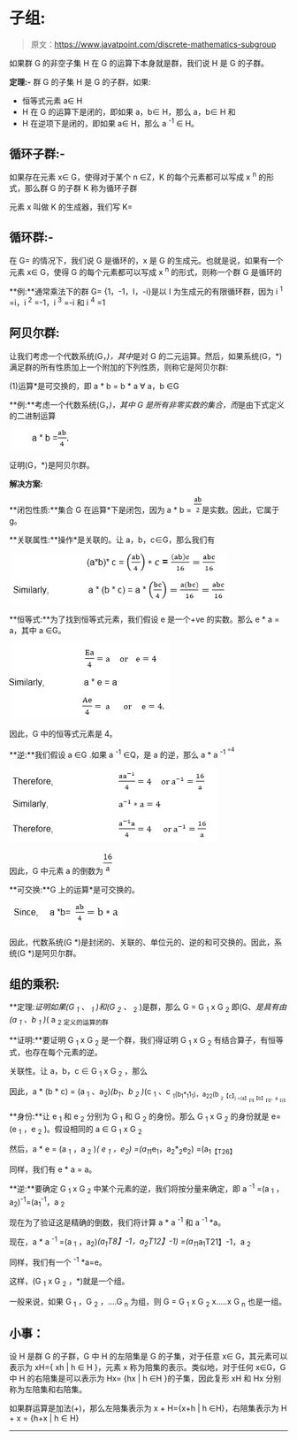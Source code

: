 # 子组:

> 原文：<https://www.javatpoint.com/discrete-mathematics-subgroup>

如果群 G 的非空子集 H 在 G 的运算下本身就是群，我们说 H 是 G 的子群。

**定理:-** 群 G 的子集 H 是 G 的子群，如果:

*   恒等式元素 a∈ H
*   H 在 G 的运算下是闭的，即如果 a，b∈ H，那么 a，b∈ H 和
*   H 在逆项下是闭的，即如果 a∈ H，那么 a <sup>-1</sup> ∈ H。

## 循环子群:-

如果存在元素 x∈ G，使得对于某个 n ∈Z，K 的每个元素都可以写成 x <sup>n</sup> 的形式，那么群 G 的子群 K 称为循环子群

元素 x 叫做 K 的生成器，我们写 K=

## 循环群:-

在 G= <x>的情况下，我们说 G 是循环的，x 是 G 的生成元。也就是说，如果有一个元素 x∈ G，使得 G 的每个元素都可以写成 x <sup>n</sup> 的形式，则称一个群 G 是循环的</x>

**例:**通常乘法下的群 G= {1，-1，I，-i}是以 I 为生成元的有限循环群，因为 i <sup>1</sup> =i，i <sup>2</sup> =-1，i <sup>3</sup> =-i 和 i <sup>4</sup> =1

## 阿贝尔群:

让我们考虑一个代数系统(G，*)，其中*是对 G 的二元运算。然后，如果系统(G，*)满足群的所有性质加上一个附加的下列性质，则称它是阿贝尔群:

(1)运算*是可交换的，即
a * b = b * a ∀ a，b ∈G

**例:**考虑一个代数系统(G，*)，其中 G 是所有非零实数的集合，而*是由下式定义的二进制运算

![Subgroup](img/5de04750e2ec2afa994fa784fc302d3a.png)

证明(G，*)是阿贝尔群。

**解决方案:**

**闭包性质:**集合 G 在运算*下是闭包，因为 a * b = ![Subgroup](img/0070036fab4523e35a2f316187365555.png)是实数。因此，它属于 g。

**关联属性:**操作*是关联的。让 a，b，c∈G，那么我们有

![Subgroup](img/87096343d36141e9cf411906ae40553a.png)

**恒等式:**为了找到恒等式元素，我们假设 e 是一个+ve 的实数。那么 e * a = a，其中 a ∈G。

![Subgroup](img/39c1547c0559f1a44f2747e8df8c3918.png)

因此，G 中的恒等式元素是 4。

**逆:**我们假设 a ∈G .如果 a <sup>-1</sup> ∈Q，是 a 的逆，那么 a * a <sup>-1 <sup>=4</sup></sup>

![Subgroup](img/1dff9aac7da42c4d8a9bd420f7c3c2ab.png)

因此，G 中元素 a 的倒数为![Subgroup](img/d9d6d5f569fddcf20aacb5fe947b3261.png)

**可交换:**G 上的运算*是可交换的。

![Subgroup](img/edd36e564294d845fc34633f3de13916.png)

因此，代数系统(G *)是封闭的、关联的、单位元的、逆的和可交换的。因此，系统(G *)是阿贝尔群。

## 组的乘积:

**定理:**证明如果(G <sub>1</sub> 、* <sub>1</sub> )和(G <sub>2</sub> 、* <sub>2</sub> )是群，那么 G = G <sub>1</sub> x G <sub>2</sub> 即(G、*是具有由(a <sub>1</sub> 、b <sub>1</sub> )*( a <sub>2 定义的运算的群</sub>

**证明:**要证明 G <sub>1</sub> x G <sub>2</sub> 是一个群，我们得证明 G <sub>1</sub> x G <sub>2</sub> 有结合算子，有恒等式，也存在每个元素的逆。

关联性。让 a，b，c ∈ G <sub>1</sub> x G <sub>2</sub> ，那么

因此，a * (b * c) = (a <sub>1</sub> 、a<sub>2</sub>)*(b<sub>1</sub>、b <sub>2</sub> )*(c <sub>1</sub> 、c <sub><sub>1</sub>(b<sub>1</sub>*<sub>1</sub>1<sub>1</sub>)，a<sub>2</sub><sub>2</sub>(b <sub><sub>2</sub>【c】<sub>)
=(a】<sub>【1】</sub>【b】<sub>【1】</sub>，a<sub>【2】</sub></sub></sub></sub>

**身份:**让 e <sub>1</sub> 和 e <sub>2</sub> 分别为 G <sub>1</sub> 和 G <sub>2</sub> 的身份。那么 G <sub>1</sub> x G <sub>2</sub> 的身份就是 e=(e <sub>1</sub> ，e <sub>2</sub> )。假设相同的 a ∈ G <sub>1</sub> x G <sub>2</sub>

然后，a * e = (a <sub>1</sub> ，a <sub>2</sub> )*( e <sub>1</sub> ，e<sub>2</sub>)
=(a<sub>1</sub>*<sub>1</sub>e<sub>1</sub>，a<sub>2</sub>*<sub>2</sub>e<sub>2</sub>)
=(a<sub>1【T26】</sub>

同样，我们有 e * a = a。

**逆:**要确定 G <sub>1</sub> x G <sub>2</sub> 中某个元素的逆，我们将按分量来确定，即
a <sup>-1</sup> =(a <sub>1</sub> ，a<sub>2</sub>)<sup>-1</sup>=(a<sub>1</sub><sup>-1</sup>，a <sub>2</sub>

现在为了验证这是精确的倒数，我们将计算 a * a <sup>-1</sup> 和 a <sup>-1</sup> *a。

现在，a * a <sup>-1</sup> =(a <sub>1</sub> ，a<sub>2</sub>)*(a<sub>1</sub>T8】-1，a<sub>2</sub>T12】-1)
=(a<sub>1</sub>*<sub>1</sub>a<sub>1</sub>T21】-1，a <sub>2</sub>

同样，我们有一个 <sup>-1</sup> *a=e。

这样，(G <sub>1</sub> x G <sub>2</sub> ，*)就是一个组。

一般来说，如果 G <sub>1</sub> ，G <sub>2</sub> ，....G <sub>n</sub> 为组，则 G = G <sub>1</sub> x G <sub>2</sub> x.....x G <sub>n</sub> 也是一组。

## 小事：

设 H 是群 G 的子群，G 中 H 的左陪集是 G 的子集，对于任意 x∈ G，其元素可以表示为 xH={ xh | h ∈ H }，元素 x 称为陪集的表示。类似地，对于任何 x∈G，G 中 H 的右陪集是可以表示为 Hx= {hx | h ∈H }的子集，因此复形 xH 和 Hx 分别称为左陪集和右陪集。

如果群运算是加法(+)，那么左陪集表示为 x + H={x+h | h ∈H}，右陪集表示为 H + x = {h+x | h ∈ H}

* * *